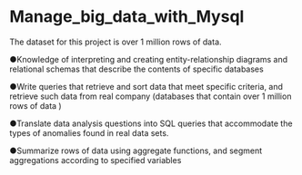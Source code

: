 # Manage_big_data_with_Mysql

The dataset for this project is over 1 million rows of data.

●Knowledge of interpreting and creating entity-relationship diagrams and relational schemas that describe the contents of specific databases

●Write queries that retrieve and sort data that meet specific criteria, and retrieve such data from real company (databases that contain over 1 million rows of data )

●Translate data analysis questions into SQL queries that accommodate the types of anomalies found in real data sets.

●Summarize rows of data using aggregate functions, and segment aggregations according to specified variables
